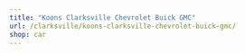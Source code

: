 ```yaml
---
title: "Koons Clarksville Chevrolet Buick GMC"
url: /clarksville/koons-clarksville-chevrolet-buick-gmc/
shop: car
---
```


